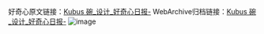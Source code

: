 好奇心原文链接：[Kubus 碗_设计_好奇心日报-](https://www.qdaily.com/articles/5961.html)
WebArchive归档链接：[Kubus 碗_设计_好奇心日报-](http://web.archive.org/web/20190623165722/https://www.qdaily.com/articles/5961.html)
![image](http://ww3.sinaimg.cn/large/007d5XDply1g3w9bly8ssj30u02o4ao1)